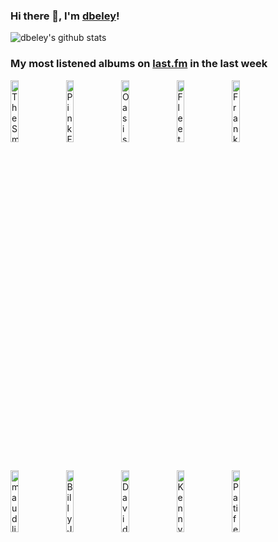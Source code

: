 ### Hi there 👋, I'm [dbeley](https://dbeley.ovh/en)!

![dbeley's github stats](https://github-readme-stats.vercel.app/api?username=dbeley)

### My most listened albums on [last.fm](https://www.last.fm/user/d_beley) in the last week

[<img src='https://lastfm.freetls.fastly.net/i/u/300x300/2a453e940a8945b4c5b2766f76ece94a.jpg' width='16%' height='16%' alt='The Smashing Pumpkins - Mellon Collie and the Infinite Sadness (Deluxe Edition)'>](https://www.last.fm/music/the%2bsmashing%2bpumpkins/mellon%2bcollie%2band%2bthe%2binfinite%2bsadness%2b%2528deluxe%2bedition%2529)&nbsp;
[<img src='https://lastfm.freetls.fastly.net/i/u/300x300/9c96e92b6b494f95cf278ad5c6b36d7e.png' width='16%' height='16%' alt='Pink Floyd - The Endless River'>](https://www.last.fm/music/pink%2bfloyd/the%2bendless%2briver)&nbsp;
[<img src='https://lastfm.freetls.fastly.net/i/u/300x300/a86cec3d7bf93873dafd7146272820e6.jpg' width='16%' height='16%' alt='Oasis - (Whats The Story) Morning Glory? (Deluxe Remastered Edition)'>](https://www.last.fm/music/oasis/%2528what%2527s%2bthe%2bstory%2529%2bmorning%2bglory%253f%2b%2528deluxe%2bremastered%2bedition%2529)&nbsp;
[<img src='https://lastfm.freetls.fastly.net/i/u/300x300/0b4716b42466ffa893ad3e3ab824318b.png' width='16%' height='16%' alt='Fleetwood Mac - Rumours'>](https://www.last.fm/music/fleetwood%2bmac/rumours)&nbsp;
[<img src='https://lastfm.freetls.fastly.net/i/u/300x300/9dfdda8fd236035197deeddb1003d94e.jpg' width='16%' height='16%' alt='Frank Zappa - Weasels Ripped My Flesh'>](https://www.last.fm/music/frank%2bzappa/weasels%2bripped%2bmy%2bflesh)&nbsp;
<br>
[<img src='https://lastfm.freetls.fastly.net/i/u/300x300/9f23045f6a7d44ac8276c872203ab48c.jpg' width='16%' height='16%' alt='maudlin of the Well - Leaving Your Body Map'>](https://www.last.fm/music/maudlin%2bof%2bthe%2bwell/leaving%2byour%2bbody%2bmap)&nbsp;
[<img src='https://lastfm.freetls.fastly.net/i/u/300x300/c4df4ae3b4c04237ad0dc41b3032e2bf.png' width='16%' height='16%' alt='Billy Joel - Glass Houses'>](https://www.last.fm/music/billy%2bjoel/glass%2bhouses)&nbsp;
[<img src='https://lastfm.freetls.fastly.net/i/u/300x300/622b452e302e470a132a71be9607ed6b.jpg' width='16%' height='16%' alt='David Bowie - Lodger'>](https://www.last.fm/music/david%2bbowie/lodger)&nbsp;
[<img src='https://lastfm.freetls.fastly.net/i/u/300x300/37c34de60373bf729c7e3272560d7089.jpg' width='16%' height='16%' alt='Kenny Barron Trio - Lemuria-Seascape'>](https://www.last.fm/music/kenny%2bbarron%2btrio/lemuria-seascape)&nbsp;
[<img src='https://lastfm.freetls.fastly.net/i/u/300x300/bb08df851159fbc88cb42ff1dcb5d220.jpg' width='16%' height='16%' alt='Patife Band - Corredor Polonês'>](https://www.last.fm/music/patife%2bband/corredor%2bpolon%25c3%25aas)&nbsp;
<br>
